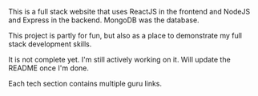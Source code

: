 This is a full stack website that uses ReactJS in the frontend and NodeJS and Express in the backend. MongoDB was the database.

This project is partly for fun, but also as a place to demonstrate my full stack development skills.

It is not complete yet. I'm still actively working on it. Will update the README
once I'm done.

Each tech section contains multiple guru links.
